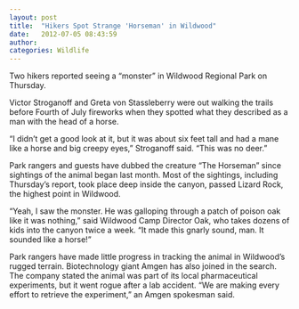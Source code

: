 ```yaml
---
layout: post
title:  "Hikers Spot Strange 'Horseman' in Wildwood"
date:   2012-07-05 08:43:59
author: 
categories: Wildlife
---
```


Two hikers reported seeing a “monster” in Wildwood Regional Park on Thursday.

Victor Stroganoff and Greta von Stassleberry were out walking the trails before Fourth of July fireworks when they spotted what they described as a man with the head of a horse.

“I didn’t get a good look at it, but it was about six feet tall and had a mane like a horse and big creepy eyes,” Stroganoff said. “This was no deer.”

Park rangers and guests have dubbed the creature “The Horseman” since sightings of the animal began last month. Most of the sightings, including Thursday’s report, took place deep inside the canyon, passed Lizard Rock, the highest point in Wildwood.

“Yeah, I saw the monster. He was galloping through a patch of poison oak like it was nothing,” said Wildwood Camp Director Oak, who takes dozens of kids into the canyon twice a week. “It made this gnarly sound, man. It sounded like a horse!”

Park rangers have made little progress in tracking the animal in Wildwood’s rugged terrain. Biotechnology giant Amgen has also joined in the search. The company stated the animal was part of its local pharmaceutical experiments, but it went rogue after a lab accident.
“We are making every effort to retrieve the experiment,” an Amgen spokesman said.